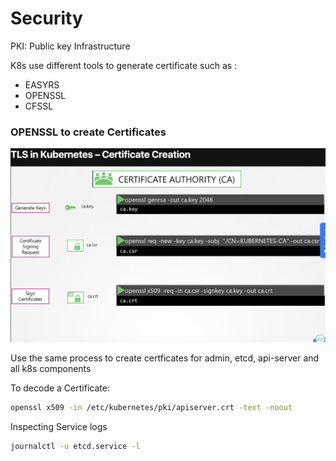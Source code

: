 # Security
PKI: Public key Infrastructure

K8s use different tools to generate certificate such as :
- EASYRS    
- OPENSSL
- CFSSL

### OPENSSL to create Certificates

![create certificates ](images/Screenshot%202023-12-13%20at%2014.40.39.png)

Use the same process to create certficates for admin, etcd, api-server and all k8s components


To decode a Certificate:
```sh
openssl x509 -in /etc/kubernetes/pki/apiserver.crt -text -noout
```

Inspecting Service logs 
```sh
journalctl -u etcd.service -l
```